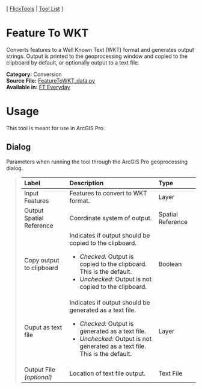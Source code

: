 [ [FlickTools](../README.md) | [Tool List](Tool_List.md) ]

# Feature To WKT

Converts features to a Well Known Text (WKT) format and generates output strings. Output is printed to the geoprocessing window and copied to the clipboard by default, or optionally output to a text file.

**Category:** Conversion<br>
**Source File:** [FeatureToWKT_data.py](../tools/data/FeatureToWKT_data.py)<br>
**Available in:** [FT Everyday](toolbox_FT_Everyday.md)

# Usage

This tool is meant for use in ArcGIS Pro.

## Dialog

Parameters when running the tool through the ArcGIS Pro geoprocessing dialog.

>| Label | Description | Type |
>| :--- | :--- | :--- |
>| Input Features | Features to convert to WKT format. | Layer |
>| Output Spatial Reference | Coordinate system of output. | Spatial Reference |
>| Copy output to clipboard | Indicates if output should be copied to the clipboard.<ul><li>*Checked:* Output is copied to the clipboard. This is the default.</li><li>*Unchecked:* Output is not copied to the clipboard.</li></ul> | Boolean |
>| Ouput as text file | Indicates if output should be generated as a text file.<ul><li>*Checked:* Output is generated as a text file.</li><li>*Unchecked:* Output is not generated as a text file. This is the default.</li></ul> | Layer |
>| Output File *(optional)* | Location of text file output. | Text File |